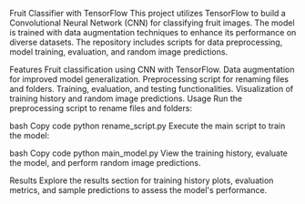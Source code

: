 Fruit Classifier with TensorFlow
This project utilizes TensorFlow to build a Convolutional Neural Network (CNN) for classifying fruit images. The model is trained with data augmentation techniques to enhance its performance on diverse datasets. The repository includes scripts for data preprocessing, model training, evaluation, and random image predictions.

Features
Fruit classification using CNN with TensorFlow.
Data augmentation for improved model generalization.
Preprocessing script for renaming files and folders.
Training, evaluation, and testing functionalities.
Visualization of training history and random image predictions.
Usage
Run the preprocessing script to rename files and folders:

bash
Copy code
python rename_script.py
Execute the main script to train the model:

bash
Copy code
python main_model.py
View the training history, evaluate the model, and perform random image predictions.

Results
Explore the results section for training history plots, evaluation metrics, and sample predictions to assess the model's performance.